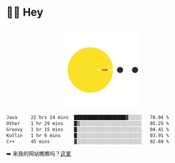 
# 👋🏻 Hey
<div align="center">
	<br>
	<img src="https://raw.githubusercontent.com/Aniket965/Aniket965/master/pacman.svg?sanitize=true" width="200" height="200">
	<br>
</div>

<!--START_SECTION:waka-->
```text
Java     22 hrs 24 mins  ███████████████████▓░░░░░   78.94 % 
Other    1 hr 29 mins    █▒░░░░░░░░░░░░░░░░░░░░░░░   05.25 % 
Groovy   1 hr 15 mins    █░░░░░░░░░░░░░░░░░░░░░░░░   04.41 % 
Kotlin   1 hr 6 mins     █░░░░░░░░░░░░░░░░░░░░░░░░   03.91 % 
C++      45 mins         ▓░░░░░░░░░░░░░░░░░░░░░░░░   02.69 % 
```
<!--END_SECTION:waka-->

 ➡️  来我的网站瞧瞧吗？[这里](https://www.shaolongfei.com)
